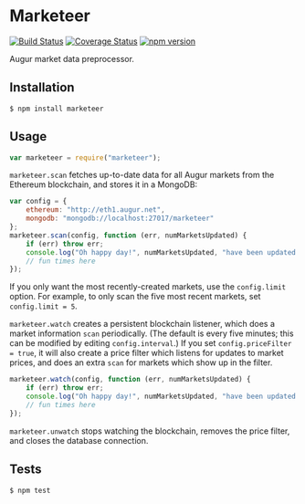 Marketeer
=========

[![Build Status](https://travis-ci.org/AugurProject/marketeer.svg)](https://travis-ci.org/AugurProject/marketeer)
[![Coverage Status](https://coveralls.io/repos/AugurProject/marketeer/badge.svg?branch=master&service=github)](https://coveralls.io/github/AugurProject/marketeer?branch=master)
[![npm version](https://badge.fury.io/js/marketeer.svg)](http://badge.fury.io/js/marketeer)

Augur market data preprocessor.

Installation
------------

    $ npm install marketeer

Usage
-----
```javascript
var marketeer = require("marketeer");
```
`marketeer.scan` fetches up-to-date data for all Augur markets from the Ethereum blockchain, and stores it in a MongoDB:
```javascript
var config = {
    ethereum: "http://eth1.augur.net",
    mongodb: "mongodb://localhost:27017/marketeer"
};
marketeer.scan(config, function (err, numMarketsUpdated) {
    if (err) throw err;
    console.log("Oh happy day!", numMarketsUpdated, "have been updated!");
    // fun times here
});
```
If you only want the most recently-created markets, use the `config.limit` option.  For example, to only scan the five most recent markets, set `config.limit = 5`.

`marketeer.watch` creates a persistent blockchain listener, which does a market information `scan` periodically.  (The default is every five minutes; this can be modified by editing `config.interval`.)  If you set `config.priceFilter = true`, it will also create a price filter which listens for updates to market prices, and does an extra `scan` for markets which show up in the filter.
```javascript
marketeer.watch(config, function (err, numMarketsUpdated) {
    if (err) throw err;
    console.log("Oh happy day!", numMarketsUpdated, "have been updated!");
    // fun times here
});
```
`marketeer.unwatch` stops watching the blockchain, removes the price filter, and closes the database connection.

Tests
-----

    $ npm test
